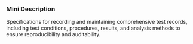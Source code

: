 ### Mini Description

Specifications for recording and maintaining comprehensive test records, including test conditions, procedures, results, and analysis methods to ensure reproducibility and auditability.
